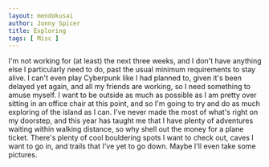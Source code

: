 ```yaml
---
layout: mendokusai
author: Jonny Spicer
title: Exploring
tags: [ Misc ]
---
```

I'm not working for (at least) the next three weeks, and I don't have anything else I particularly need to do, past the usual minimum requirements to stay alive. I can't even play
Cyberpunk like I had planned to, given it's been delayed yet again, and all my friends are working, so I need something to amuse myself. I want to be outside as much as possible as I
am pretty over sitting in an office chair at this point, and so I'm going to try and do as much exploring of the island as I can. I've never made the most of what's right on my
doorstep, and this year has taught me that I have plenty of adventures waiting within walking distance, so why shell out the money for a plane ticket. There's plenty of cool bouldering
spots I want to check out, caves I want to go in, and trails that I've yet to go down. Maybe I'll even take some pictures.
